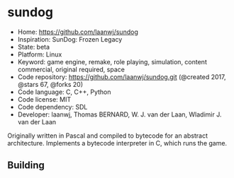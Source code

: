 # sundog

- Home: https://github.com/laanwj/sundog
- Inspiration: SunDog: Frozen Legacy
- State: beta
- Platform: Linux
- Keyword: game engine, remake, role playing, simulation, content commercial, original required, space
- Code repository: https://github.com/laanwj/sundog.git (@created 2017, @stars 67, @forks 20)
- Code language: C, C++, Python
- Code license: MIT
- Code dependency: SDL
- Developer: laanwj, Thomas BERNARD, W. J. van der Laan, Wladimir J. van der Laan

Originally written in Pascal and compiled to bytecode for an abstract architecture. Implements a bytecode interpreter in C, which runs the game.

## Building
